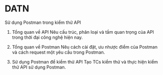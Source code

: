 # DATN
Sử dụng Postman trong kiểm thử API

1. Tổng quan về API
  Nêu cấu trúc, phân loại và tầm quan trọng của API trong thời đại công nghệ hiện nay.

2. Tổng quan về Postman
  Nêu cách cài đặt, ưu nhược điểm của Postman và cách request một yêu cầu trong Postman.

3. Sử dụng Postman để kiểm thử API
  Tạo TCs kiểm thử và thực hiện kiểm thử API sử dụng Postman.
